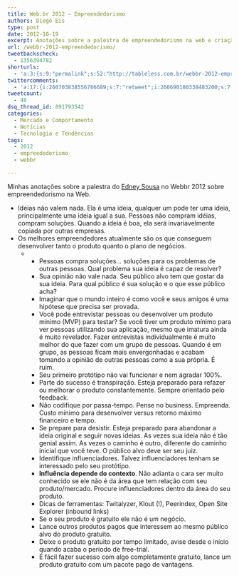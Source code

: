 ```yaml
---
title: Web.br 2012 – Empreendedorismo
authors: Diego Eis
type: post
date: 2012-10-19
excerpt: Anotações sobre a palestra de empreendedorismo na web e criação de produtos da Webbr2012.
url: /webbr-2012-empreendedorismo/
tweetbackscheck:
  - 1356394782
shorturls:
  - 'a:3:{s:9:"permalink";s:52:"http://tableless.com.br/webbr-2012-empreendedorismo/";s:7:"tinyurl";s:26:"http://tinyurl.com/9mq8wtn";s:4:"isgd";s:19:"http://is.gd/4T4IlG";}'
twittercomments:
  - 'a:17:{i:260703838556786689;s:7:"retweet";i:260690180338483200;s:7:"retweet";i:260340626925707265;s:7:"retweet";i:259341801373171712;s:7:"retweet";i:259338788063547393;s:7:"retweet";i:259332427116322817;s:7:"retweet";i:259330474873323520;s:7:"retweet";i:259330088603111424;s:7:"retweet";i:259329445721149441;s:7:"retweet";i:259328624925220864;s:7:"retweet";i:266552841701847040;s:7:"retweet";i:266500229342326784;s:7:"retweet";i:266492063661568000;s:7:"retweet";i:270843640824356864;s:7:"retweet";i:270836928650285057;s:7:"retweet";i:282115782165557248;s:7:"retweet";i:281852623718592514;s:7:"retweet";}'
tweetcount:
  - 48
dsq_thread_id: 891793542
categories:
  - Mercado e Comportamento
  - Notícias
  - Tecnologia e Tendências
tags:
  - 2012
  - empreededorismo
  - webbr

---
```

Minhas anotações sobre a palestra do [Edney Sousa][1] no Webbr 2012 sobre empreendedorismo na Web. 

  * Ideias não valem nada. Ela é uma ideia, qualquer um pode ter uma ideia, principalmente uma ideia igual a sua. Pessoas não compram idéias, compram soluções. Quando a ideia é boa, ela será invariavelmente copiada por outras empresas.
  * Os melhores empreendedores atualmente são os que conseguem desenvolver tanto o produto quanto o plano de negócios. 
      *   * Pessoas compra soluções&#8230; soluções para os problemas de outras pessoas. Qual problema sua ideia é capaz de resolver? 
          * Sua opinião não vale nada. Seu público alvo tem que gostar da sua ideia. Para qual público é sua solução e o que esse público acha? 
          * Imaginar que o mundo inteiro é como você e seus amigos é uma hipótese que precisa ser provada.
          * Você pode entrevistar pessoas ou desenvolver um produto mínimo (MVP) para testar? Se você tiver um produto mínimo para ver pessoas utilizando sua aplicação, mesmo que imatura ainda é muito revelador. Fazer entrevistas individualmente é muito melhor do que fazer com um grupo de pessoas. Quando é em grupo, as pessoas ficam mais envergonhadas e acabam tomando a opinião de outras pessoas como a sua própria. É ruim.
          * Seu primeiro protótipo não vai funcionar e nem agradar 100%.
          * Parte do sucesso é transpiração. Esteja preparado para refazer ou melhorar o produto constantemente. Sempre orientado pelo feedback.
          * Não codifique por passa-tempo. Pense no business. Empreenda. Custo mínimo para desenvolver versus retorno máximo financeiro e tempo.
          * Se prepare para desistir. Esteja preparado para abandonar a ideia original e seguir novas ideias. As vezes sua ideia não é tão genial assim. As vezes o caminho é outro, diferente do caminho inicial que você teve. O público alvo deve ser seu juiz.
          * Identifique influenciadores. Talvez influenciadores tenham se interessado pelo seu protótipo.
          * **Influência depende do contexto**. Não adianta o cara ser muito conhecido se ele não é da área que tem relação com seu produto/mercado. Procure influenciadores dentro da área do seu produto.
          * Dicas de ferramentas: Twitalyzer, Klout (!), Peerindex, Open Site Explorer (inbound links)
          * Se o seu produto é gratuito ele não é um negócio.
          * Lance outros produtos pagos que interessem ao mesmo público alvo do produto gratuito.
          * Deixe o produto gratuito por tempo limitado, avise desde o início quando acaba o período de free-trial.
          * É fácil fazer sucesso com algo completamente gratuito, lance um produto gratuito com um pacote pago de vantagens.</ul>

 [1]: http://twitter.com/interney/